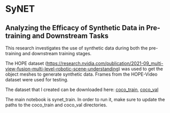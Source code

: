# SyNET
## Analyzing the Efficacy of Synthetic Data in Pre-training and Downstream Tasks

This research investigates the use of synthetic data during both the pre-training and downstream training stages.

The HOPE dataset (https://research.nvidia.com/publication/2021-09_multi-view-fusion-multi-level-robotic-scene-understanding) was used to get the object meshes to generate synthetic data. Frames from the HOPE-Video dataset were used for testing.

The dataset that I created can be downloaded here: [coco_train](https://drive.google.com/drive/folders/10CJ1DbVGPcFO8Rkr_xpKV5gMbXH9Jnd5?usp=share_link), [coco_val](https://drive.google.com/drive/folders/1025Fdw_pURCbx_TD5cuSasKFEeIt2Ciq?usp=share_link)

The main notebook is synet_train. In order to run it, make sure to update the paths to the coco_train and coco_val directories. 
